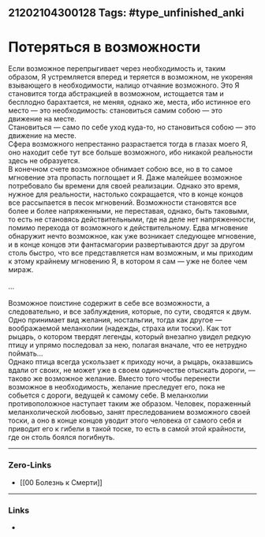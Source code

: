 21202104300128
Tags: #type_unfinished_anki
---
# Потеряться в возможности

Если возможное перепрыгивает через необходимость и, таким образом, Я устремляется вперед и теряется в возможном, не укореняя взывающего в необходимости, налицо отчаяние возможного. Это Я становится тогда абстракцией в возможном, истощается там и бесплодно барахтается, не меняя, однако же, места, ибо истинное его место — это необходимость: становиться самим собою — это движение на месте.<br>Становиться — само по себе уход куда-то, но становиться собою — это движение на месте.<br>Сфера возможного непрестанно разрастается тогда в глазах моего Я, оно находит себе тут все больше возможного, ибо никакой реальности здесь не образуется.<br>В конечном счете возможное обнимает собою все, но в то самое мгновение эта пропасть поглощает и Я. Даже малейшее возможное потребовало бы времени для своей реализации. Однако это время, нужное для реальности, настолько сокращается, что в конце концов все рассыпается в песок мгновений. Возможности становятся все более и более напряженными, не переставая, однако, быть таковыми, то есть не становясь действительными, где на деле нет напряженности, помимо перехода от возможного к действительному. Едва мгновение обнаружит нечто возможное, как уже возникает следующее мгновение, и в конце концов эти фантасмагории развертываются друг за другом столь быстро, что все представляется нам возможным, и мы приходим к этому крайнему мгновению Я, в котором я сам — уже не более чем мираж.<br><br>...<br><br>Возможное поистине содержит в себе все возможности, а следовательно, и все заблуждения, которые, по сути, сводятся к двум. Одно принимает вид желания, ностальгии, тогда как другое — воображаемой меланхолии (надежды, страха или тоски). Как тот рыцарь, о котором твердят легенды, который внезапно увидел редкую птицу и упрямо последовал за нею, полагая вначале, что ее нетрудно поймать...<br>Однако птица всегда ускользает к приходу ночи, а рыцарь, оказавшись вдали от своих, не может уже в своем одиночестве отыскать дороги, — таково же возможное желание. Вместо того чтобы перенести возможное в необходимость, желание преследует его, пока не собьется с дороги, ведущей к самому себе. В меланхолии противоположное наступает таким же образом. Человек, пораженный меланхолической любовью, занят преследованием возможного своей тоски, а оно в конце концов уводит этого человека от самого себя и приводит его к гибели в такой тоске, то есть в самой этой крайности, где он столь боялся погибнуть.

---
### Zero-Links
- [[00 Болезнь к Смерти]]
---
### Links
-
